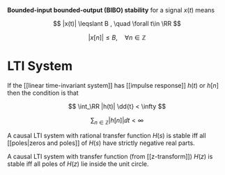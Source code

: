 **Bounded-input bounded-output (BIBO) stability** for a signal $x(t)$ means 

$$
|x(t)| \leqslant B , \quad \forall t\in \RR 
$$

$$
|x[n]| \leqslant B, \quad \forall n \in \mathbb{Z}
$$

# LTI System

If the [[linear time-invariant system]] has [[impulse response]] $h(t)$ or $h[n]$ then the condition is that

$$
\int_\RR |h(t)| \dd{t} < \infty
$$

$$
\sum_{n \in \mathbb{Z}} |h[n]| \dd{t} < \infty
$$

A causal LTI system with rational transfer function $H(s)$ is stable iff all [[poles|zeros and poles]] of $H(s)$ have strictly negative real parts.

A causal LTI system with transfer function (from [[z-transform]]) $H(z)$ is stable iff all poles of $H(z)$ lie inside the unit circle.